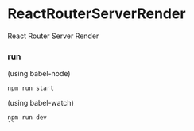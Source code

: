 # ReactRouterServerRender
React Router Server Render

### run

 (using babel-node)
```
npm run start
```

 (using babel-watch)
```
npm run dev
``
